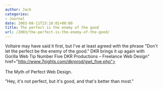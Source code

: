 ```yaml
---
author: Jack
categories:
- Journal
date: 2003-08-11T23:18:01+00:00
title: The perfect is the enemy of the good
url: /2003/the-perfect-is-the-enemy-of-the-good/
---
```


Voltaire may have said it first, but I've at least agreed with the phrase "Don't let the perfect be the enemy of the good." DKR brings it up again with  <a>Gorilla Web Tip Number Five </del> DKR Productions &#8211; Freelance Web Design" href="http://www.7nights.com/dkrprod/gwt_five.php"><br /> <br /> The Myth of Perfect Web Design</a>.

"Hey, it's not perfect, but it's good, and that's better than most."